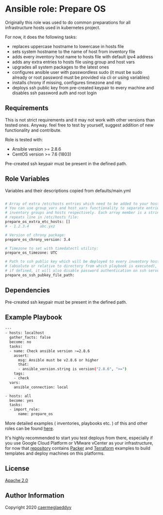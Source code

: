 Ansible role: Prepare OS
=========

Originally this role was used to do common preparations for all infrastructure hosts used in kubernetes project.

For now, it does the following tasks:
- replaces uppercase hostname to lowercase in hosts file
- sets system hostname to the name of host from inventory file
- adds every inventory host name to hosts file with default ipv4 address
- adds any extra entries to hosts file using group and host vars
- upgrades all system packages to the latest ones
- configures ansible user with passwordless sudo (it must be sudo already or root password must be provided via cli or using variables)
- installs chrony if missing, configures timezone and ntp
- deploys ssh public key from pre-created keypair to every machine and disables ssh password auth and root login


Requirements
------------

This is not strict requirements and it may not work with other versions than tested ones.
Anyway. feel free to test by yourself, suggest addition of new functionality and contribute.

Role is tested with:
- Ansible version >= 2.8.6
- CentOS version >= 7.6 (1803)

Pre-created ssh keypair must be present in the defined path.


Role Variables
--------------

Variables and their descriptions copied from defaults/main.yml

```bash

# Array of extra /etc/hosts entries which need to be added to your host(s).
# You can use group_vars and host_vars functionality to separate entries for
# inventory groups and hosts respectively. Each array member is a string which
# repeats line in /etc/hosts file:
prepare_os_extra_etc_hosts: []
# - 1.2.3.4     abc.yxz

# Version of chrony package:
prepare_os_chrony_version: 3.4

# Timezone to set with timedatectl utility:
prepare_os_timezone: UTC

# Path to ssh public key which will be deployed to every inventory host
# (absolute or relative to directory from which playbook is executed),
# if defined, it will also disable password authentication on ssh server:
prepare_os_ssh_pubkey_file_path: 

```


Dependencies
------------

Pre-created ssh keypair must be present in the defined path.


Example Playbook
----------------

```bash
---
- hosts: localhost
  gather_facts: false
  become: no
  tasks:
  - name: Check ansible version >=2.8.6
    assert:
      msg: Ansible must be v2.8.6 or higher
      that:
      - ansible_version.string is version("2.8.6", ">=")
    tags:
    - check
  vars:
    ansible_connection: local

- hosts: all
  become: yes
  tasks:
  - import_role:
      name: prepare_os

```

More detailed examples ( inventories, playbooks etc. ) of this and other roles can be found [here](https://github.com/caermeglaeddyv/examples/tree/dev/ansible).

It's highly recommended to start you test deploys from there, especially if you use Google Cloud Platform or VMware vCenter as your infrastructure, for now that [repository](https://github.com/caermeglaeddyv/examples) contains [Packer](https://github.com/caermeglaeddyv/examples/tree/dev/packer) and [Terraform](https://github.com/caermeglaeddyv/examples/tree/dev/terraform) examples to build templates and deploy machines on this platforms.


License
-------

[Apache 2.0](https://github.com/caermeglaeddyv/ansible-role-prepare_os/blob/dev/LICENSE)


Author Information
------------------

Copyright 2020 [caermeglaeddyv](https://github.com/caermeglaeddyv)
